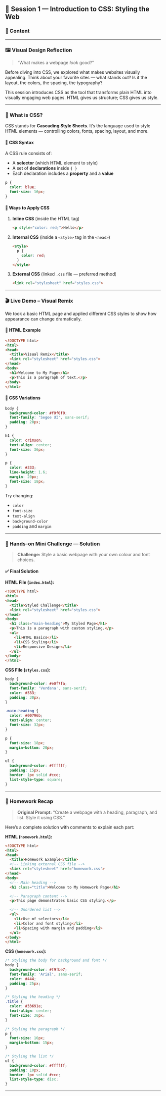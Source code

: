 ## 🎨 Session 1 — Introduction to CSS: Styling the Web

### 📘 Content

---

### 🖼️ Visual Design Reflection

> “What makes a webpage *look* good?”

Before diving into CSS, we explored what makes websites visually appealing. Think about your favorite sites — what stands out? Is it the layout, the colors, the spacing, the typography?

This session introduces CSS as the tool that transforms plain HTML into visually engaging web pages. HTML gives us structure; CSS gives us style.

---

### 🧠 What is CSS?

CSS stands for **Cascading Style Sheets**. It’s the language used to style HTML elements — controlling colors, fonts, spacing, layout, and more.

#### 🔹 CSS Syntax

A CSS rule consists of:
- A **selector** (which HTML element to style)
- A set of **declarations** inside `{ }`
- Each declaration includes a **property** and a **value**

```css
p {
  color: blue;
  font-size: 16px;
}
```

#### 🔹 Ways to Apply CSS

1. **Inline CSS** (inside the HTML tag)  
   ```html
   <p style="color: red;">Hello</p>
   ```
2. **Internal CSS** (inside a `<style>` tag in the `<head>`)  
   ```html
   <style>
     p {
       color: red;
     }
   </style>
   ```
3. **External CSS** (linked `.css` file — preferred method)  
   ```html
   <link rel="stylesheet" href="styles.css">
   ```

---

### 🎬 Live Demo – Visual Remix

We took a basic HTML page and applied different CSS styles to show how appearance can change dramatically.

#### 🧾 HTML Example
```html
<!DOCTYPE html>
<html>
<head>
  <title>Visual Remix</title>
  <link rel="stylesheet" href="styles.css">
</head>
<body>
  <h1>Welcome to My Page</h1>
  <p>This is a paragraph of text.</p>
</body>
</html>
```

#### 🎨 CSS Variations
```css
body {
  background-color: #f0f0f0;
  font-family: 'Segoe UI', sans-serif;
  padding: 20px;
}

h1 {
  color: crimson;
  text-align: center;
  font-size: 36px;
}

p {
  color: #333;
  line-height: 1.6;
  margin: 20px;
  font-size: 18px;
}
```

Try changing:
- `color`
- `font-size`
- `text-align`
- `background-color`
- `padding` and `margin`

---

### 🧪 Hands-on Mini Challenge — Solution

> **Challenge:** Style a basic webpage with your own colour and font choices.

#### ✅ Final Solution

**HTML File (`index.html`):**
```html
<!DOCTYPE html>
<html>
<head>
  <title>Styled Challenge</title>
  <link rel="stylesheet" href="styles.css">
</head>
<body>
  <h1 class="main-heading">My Styled Page</h1>
  <p>This is a paragraph with custom styling.</p>
  <ul>
    <li>HTML Basics</li>
    <li>CSS Styling</li>
    <li>Responsive Design</li>
  </ul>
</body>
</html>
```

**CSS File (`styles.css`):**
```css
body {
  background-color: #e0f7fa;
  font-family: 'Verdana', sans-serif;
  color: #333;
  padding: 30px;
}

.main-heading {
  color: #00796b;
  text-align: center;
  font-size: 32px;
}

p {
  font-size: 18px;
  margin-bottom: 20px;
}

ul {
  background-color: #ffffff;
  padding: 15px;
  border: 1px solid #ccc;
  list-style-type: square;
}
```

---

### 🧩 Homework Recap 

> **Original Prompt:** “Create a webpage with a heading, paragraph, and list. Style it using CSS.”

Here’s a complete solution with comments to explain each part:

**HTML (`homework.html`):**
```html
<!DOCTYPE html>
<html>
<head>
  <title>Homework Example</title>
  <!-- Linking external CSS file -->
  <link rel="stylesheet" href="homework.css">
</head>
<body>
  <!-- Main heading -->
  <h1 class="title">Welcome to My Homework Page</h1>

  <!-- Paragraph content -->
  <p>This page demonstrates basic CSS styling.</p>

  <!-- Unordered list -->
  <ul>
    <li>Use of selectors</li>
    <li>Color and font styling</li>
    <li>Spacing with margin and padding</li>
  </ul>
</body>
</html>
```

**CSS (`homework.css`):**
```css
/* Styling the body for background and font */
body {
  background-color: #f9fbe7;
  font-family: 'Arial', sans-serif;
  color: #444;
  padding: 25px;
}

/* Styling the heading */
.title {
  color: #33691e;
  text-align: center;
  font-size: 30px;
}

/* Styling the paragraph */
p {
  font-size: 16px;
  margin-bottom: 15px;
}

/* Styling the list */
ul {
  background-color: #ffffff;
  padding: 10px;
  border: 1px solid #ccc;
  list-style-type: disc;
}
```

---

